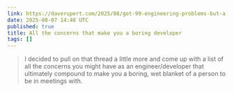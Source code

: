 ```yaml
---
link: https://daverupert.com/2025/08/got-99-engineering-problems-but-a-grift-aint-one/
date: 2025-08-07 14:48 UTC
published: true
title: All the concerns that make you a boring developer
tags: []
---
```


> I decided to pull on that thread a little more and come up with a list of all the concerns you might have as an engineer/developer that ultimately compound to make you a boring, wet blanket of a person to be in meetings with.
